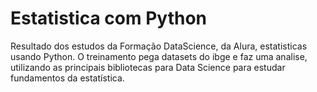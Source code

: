 # Estatistica com Python
Resultado dos estudos da Formação DataScience, da Alura, estatisticas usando Python. O treinamento pega datasets do ibge e faz uma analise, utilizando as principais bibliotecas para Data Science para estudar fundamentos da estatística.
